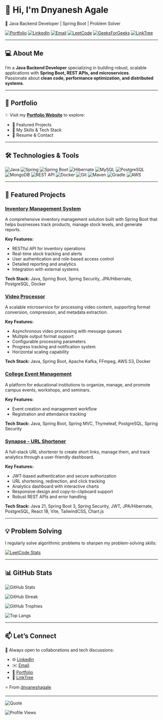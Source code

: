 # 👋 Hi, I'm Dnyanesh Agale
🚀 Java Backend Developer | Spring Boot | Problem Solver

[![Portfolio](https://img.shields.io/badge/Portfolio-00A98F?style=for-the-badge&logo=About.me&logoColor=white)](https://dnyaneshagale.github.io/dnyanesh-portfolio)
[![LinkedIn](https://img.shields.io/badge/LinkedIn-0077B5?style=for-the-badge&logo=linkedin&logoColor=white)](https://www.linkedin.com/in/dnyanesh-agale/)
[![Email](https://img.shields.io/badge/Email-D14836?style=for-the-badge&logo=gmail&logoColor=white)](mailto:dnyanesh.portfolio@gmail.com)
[![LeetCode](https://img.shields.io/badge/LeetCode-FFA116?style=for-the-badge&logo=leetcode&logoColor=black)](https://leetcode.com/u/DnyaneshAgale/)
[![GeeksForGeeks](https://img.shields.io/badge/GeeksforGeeks-298D46?style=for-the-badge&logo=geeksforgeeks&logoColor=white)](https://www.geeksforgeeks.org/user/dnyaneshagale/)
[![LinkTree](https://img.shields.io/badge/LinkTree-39E09B?style=for-the-badge&logo=linktree&logoColor=white)](https://linktr.ee/Dnyanesh.agale)

---
## 💻 About Me

I’m a **Java Backend Developer** specializing in building robust, scalable applications with **Spring Boot, REST APIs, and microservices**.  
Passionate about **clean code, performance optimization, and distributed systems**.

---

## 🚀 Portfolio

✨ Visit my **[Portfolio Website](https://dnyaneshagale.github.io/dnyanesh-portfolio)** to explore:
- 🔹 Featured Projects
- 🔹 My Skills & Tech Stack
- 🔹 Resume & Contact

---

## 🛠️ Technologies & Tools

![Java](https://img.shields.io/badge/Java-ED8B00?style=for-the-badge&logo=java&logoColor=white)
![Spring](https://img.shields.io/badge/Spring-6DB33F?style=for-the-badge&logo=spring&logoColor=white)
![Spring Boot](https://img.shields.io/badge/Spring_Boot-6DB33F?style=for-the-badge&logo=spring-boot&logoColor=white)
![Hibernate](https://img.shields.io/badge/Hibernate-59666C?style=for-the-badge&logo=hibernate&logoColor=white)
![MySQL](https://img.shields.io/badge/MySQL-005C84?style=for-the-badge&logo=mysql&logoColor=white)
![PostgreSQL](https://img.shields.io/badge/PostgreSQL-316192?style=for-the-badge&logo=postgresql&logoColor=white)
![MongoDB](https://img.shields.io/badge/MongoDB-4EA94B?style=for-the-badge&logo=mongodb&logoColor=white)
![REST API](https://img.shields.io/badge/REST_API-02569B?style=for-the-badge&logo=rest&logoColor=white)
![Docker](https://img.shields.io/badge/Docker-2496ED?style=for-the-badge&logo=docker&logoColor=white)
![Git](https://img.shields.io/badge/Git-F05032?style=for-the-badge&logo=git&logoColor=white)
![Maven](https://img.shields.io/badge/Maven-C71A36?style=for-the-badge&logo=apache-maven&logoColor=white)
![Gradle](https://img.shields.io/badge/Gradle-02303A?style=for-the-badge&logo=gradle&logoColor=white)
![AWS](https://img.shields.io/badge/AWS-232F3E?style=for-the-badge&logo=amazon-aws&logoColor=white)

---

## 📂 Featured Projects

### [Inventory Management System](https://github.com/dnyaneshagale/inventory-management-system)

A comprehensive inventory management solution built with Spring Boot that helps businesses track products, manage stock levels, and generate reports.

**Key Features:**
- RESTful API for inventory operations
- Real-time stock tracking and alerts
- User authentication and role-based access control
- Detailed reporting and analytics
- Integration with external systems

**Tech Stack:** Java, Spring Boot, Spring Security, JPA/Hibernate, PostgreSQL, Docker

### [Video Processor](https://github.com/dnyaneshagale/videoprocessor)

A scalable microservice for processing video content, supporting format conversion, compression, and metadata extraction.

**Key Features:**
- Asynchronous video processing with message queues
- Multiple output format support
- Configurable processing parameters
- Progress tracking and notification system
- Horizontal scaling capability

**Tech Stack:** Java, Spring Boot, Apache Kafka, FFmpeg, AWS S3, Docker

### [College Event Management](https://github.com/dnyaneshagale/collegeeventmgmt)

A platform for educational institutions to organize, manage, and promote campus events, workshops, and seminars.

**Key Features:**
- Event creation and management workflow
- Registration and attendance tracking

**Tech Stack:** Java, Spring Boot, Spring MVC, Thymeleaf, PostgreSQL, Spring Security

### [Synapse - URL Shortener](https://synapse-url.netlify.app/)

A full-stack URL shortener to create short links, manage them, and track analytics through a user-friendly dashboard.

**Key Features:**
- JWT-based authentication and secure authorization
- URL shortening, redirection, and click tracking
- Analytics dashboard with interactive charts
- Responsive design and copy-to-clipboard support
- Robust REST APIs and error handling

**Tech Stack:** Java 21, Spring Boot 3, Spring Security, JWT, JPA/Hibernate, PostgreSQL, React 18, Vite, TailwindCSS, Chart.js

---

## 💡 Problem Solving

I regularly solve algorithmic problems to sharpen my problem-solving skills:

[![LeetCode Stats](https://leetcard.jacoblin.cool/DnyaneshAgale?theme=dark&font=Noto%20Sans&ext=heatmap)](https://leetcode.com/u/DnyaneshAgale/)

---

## 📊 GitHub Stats

![GitHub Stats](https://github-readme-stats-tau-nine-32.vercel.app/api?username=dnyaneshagale&show_icons=true&theme=radical)

![GitHub Streak](https://github-readme-streak-stats.herokuapp.com/?user=dnyaneshagale&theme=radical)

![GitHub Trophies](https://github-profile-trophy.vercel.app/?username=dnyaneshagale&theme=radical&no-frame=true&row=1&column=1)

![Top Langs](https://github-readme-stats-tau-nine-32.vercel.app/api/top-langs/?username=dnyaneshagale&layout=compact&theme=radical)

---

## 📫 Let’s Connect

💬 Always open to collaborations and tech discussions:
- 🌐 [LinkedIn](https://www.linkedin.com/in/dnyanesh-agale/)
- ✉️ [Email](mailto:dnyanesh.portfolio@gmail.com)
- 🚀 [Portfolio](https://dnyaneshagale.github.io/dnyanesh-portfolio)
- 🌳 [LinkTree](https://linktr.ee/Dnyanesh.agale)


⭐️ From [dnyaneshagale](https://github.com/dnyaneshagale)

---


![Quote](https://quotes-github-readme.vercel.app/api?type=horizontal&theme=radical)

![Profile Views](https://komarev.com/ghpvc/?username=dnyaneshagale&color=brightgreen&style=for-the-badge)
